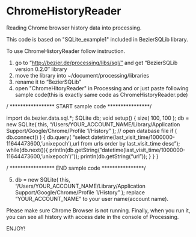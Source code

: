 ChromeHistoryReader
===================

Reading Chrome browser history data into processing.

This code is based on "SQLite_example1" included in BezierSQLib library.

To use ChromeHistoryReader follow instruction.

1. go to “http://bezier.de/processing/libs/sql/” and get “BezierSQLib version 0.2.0″ library
2. move the library  into ~/document/processing/libraries
3. rename it to “BezierSQLib”
4. open "ChromeHitoryReader" in Processing and or just paste following sample code(this is exactly same code as ChromeHistoryReader.pde)

/ ***************** START sample code ****************/

import de.bezier.data.sql.*;
SQLite db;
void setup()
{
    size( 100, 100 );
    db = new SQLite( this, “/Users/YOUR_ACCOUNT_NAME/Library/Application Support/Google/Chrome/Profile 1/History” );  // open database file
    if ( db.connect() )
    {
       db.query( “select datetime(last_visit_time/1000000-11644473600,’unixepoch’),url from  urls order by last_visit_time desc”);
       while(db.next()){
         println(db.getString(“datetime(last_visit_time/1000000-11644473600,’unixepoch’)”));
         println(db.getString(“url”));
       }
    }
}

/ ***************** END sample code ****************/

5. db = new SQLite( this, “/Users/YOUR_ACCOUNT_NAME/Library/Application Support/Google/Chrome/Profile 1/History” );  replace “YOUR_ACCOUNT_NAME” to your user name(account name).

Please make sure Chrome Browser is not running.
Finally, when you run it, you can see all history with access date in the console of Processing.


ENJOY!
